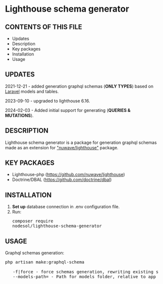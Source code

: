# Lighthouse schema generator

CONTENTS OF THIS FILE
---------------------

 * Updates
 * Description
 * Key packages
 * Installation
 * Usage
 
  UPDATES
------------

2021-12-21 - added generation graphql schemas (<b>ONLY TYPES</b>) based on <a href="https://github.com/laravel/laravel">Laravel</a> models and tables.

2023-09-10 - upgraded to lighthouse 6.16.

2024-02-03 - Added initial support for generating (<b>QUERIES & MUTATIONS</b>).
 
  DESCRIPTION
------------

Lighthouse schema generator is a package for generation graphql schemas made as an extension for <a href="https://github.com/nuwave/lighthouse">"nuwave/lighthouse"</a> package.

  KEY PACKAGES
------------

* Lighthouse-php (https://github.com/nuwave/lighthouse)
* Doctrine/DBAL (https://github.com/doctrine/dbal)

 INSTALLATION
------------

1. <b>Set up</b> database connection in .env configuration file.
2. Run: <pre>composer require nodesol/lighthouse-schema-generator</pre>

 USAGE
------------

Graphql schemas generation:</br>
<pre>
php artisan make:graphql-schema </br>
   -f|force - force schemas generation, rewriting existing schemas
   --models-path= - Path for models folder, relative to app path
</pre>
